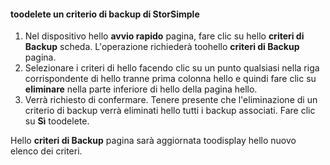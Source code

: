 
<!--author=SharS last changed: 11/06/15-->

#### <a name="toodelete-a-storsimple-backup-policy"></a>toodelete un criterio di backup di StorSimple
1. Nel dispositivo hello **avvio rapido** pagina, fare clic su hello **criteri di Backup** scheda. L'operazione richiederà toohello **criteri di Backup** pagina.
2. Selezionare i criteri di hello facendo clic su un punto qualsiasi nella riga corrispondente di hello tranne prima colonna hello e quindi fare clic su **eliminare** nella parte inferiore di hello della pagina hello.
3. Verrà richiesto di confermare. Tenere presente che l'eliminazione di un criterio di backup verrà eliminati hello tutti i backup associati. Fare clic su **Sì** toodelete.

Hello **criteri di Backup** pagina sarà aggiornata toodisplay hello nuovo elenco dei criteri.

